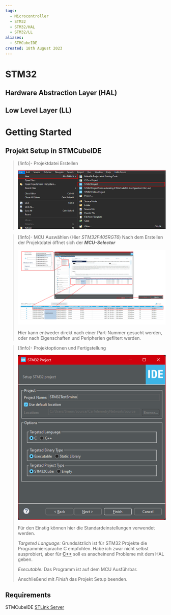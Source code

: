 ```yaml
---
tags:
  - Microcontroller
  - STM32
  - STM32/HAL
  - STM32/LL
aliases:
  - STMCubeIDE
created: 18th August 2023
---
```


# STM32

## Hardware Abstraction Layer (HAL)

## Low Level Layer (LL)

# Getting Started

## Projekt Setup in STMCubeIDE

> [!info]- Projektdatei Erstellen
> 
> ![](assets/CreateNewProjSTM32.png)

> [!info]- MCU Auswählen (Hier *STM32F405RGT6*)
> Nach dem Erstellen der Projektdatei öffnet sich der ***MCU-Selector***
> 
> ![](assets/MCU-Sel-STM32.png)
> 
> Hier kann entweder direkt nach einer Part-Nummer gesucht werden, oder nach Eigenschaften und Peripherien gefiltert werden.

> [!info]- Projektoptionen und Fertigstellung
> 
> ![InlineR|381](assets/STM32-Proj_Opt.png)
> 
> Für den Einstig können hier die Standardeinstellungen verwendet werden.
>
> *Targeted Language:* Grundsätzlich ist für STM32 Projekte die Programmiersprache C empfohlen. Habe ich zwar nicht selbst ausprobiert, aber für [C++](../Softwareentwicklung/Cpp/{MOC}%20Cpp.md) soll es anscheinend Probleme mit dem HAL geben.
> 
> *Executable:* Das Programm ist auf dem MCU Ausführbar.
> 
> Anschließend mit *Finish* das Projekt Setup beenden.

## Requirements

STMCubeIDE
[STLink Server](https://www.st.com/en/development-tools/st-link-server.html)
